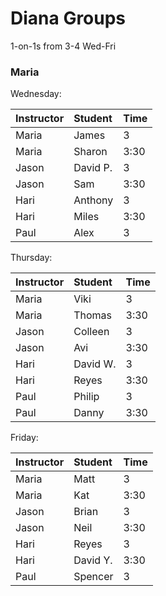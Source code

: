 # Diana Groups

1-on-1s from 3-4 Wed-Fri

### Maria

Wednesday:

| Instructor | Student | Time |
|:--         |:--      |:--   |
|  Maria     | James	 | 3		|
|  Maria     | Sharon	 | 3:30 |	 
|  Jason		 | David P.| 3    |
|  Jason     | Sam     | 3:30 |
|  Hari      | Anthony | 3    |
|  Hari      | Miles   | 3:30 |
|  Paul      | Alex    | 3    |


Thursday: 


| Instructor | Student | Time |
|:--         |:--      |:--   |
|  Maria     | Viki 	 | 3		|
|  Maria     | Thomas	 | 3:30 |
|  Jason		 | Colleen | 3    |
|  Jason     | Avi     | 3:30 |
|  Hari      | David W.| 3    |
|  Hari      | Reyes   | 3:30 |
|  Paul      | Philip  | 3    |	
|  Paul      | Danny	 | 3:30 |

Friday: 

| Instructor | Student | Time |
|:--         |:--      |:--   |
|  Maria     | Matt 	 | 3		|
|  Maria     | Kat   	 | 3:30 |
|  Jason		 | Brian   | 3    |
|  Jason     | Neil    | 3:30 |
|  Hari      | Reyes   | 3    |
|  Hari      | David Y.| 3:30 |
|  Paul      | Spencer | 3    |	


